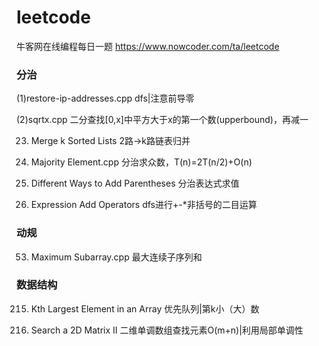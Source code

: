 # leetcode
牛客网在线编程每日一题 https://www.nowcoder.com/ta/leetcode

### 分治
(1)restore-ip-addresses.cpp                  dfs|注意前导零

(2)sqrtx.cpp                                 二分查找[0,x]中平方大于x的第一个数(upperbound)，再减一

23. Merge k Sorted Lists                  2路->k路链表归并

169. Majority Element.cpp                 分治求众数，T(n)=2T(n/2)+O(n)

241. Different Ways to Add Parentheses    分治表达式求值

282. Expression Add Operators             dfs进行+-*非括号的二目运算

### 动规  
53. Maximum Subarray.cpp                  最大连续子序列和

### 数据结构
215. Kth Largest Element in an Array      优先队列|第k小（大）数

240. Search a 2D Matrix II                二维单调数组查找元素O(m+n)|利用局部单调性
